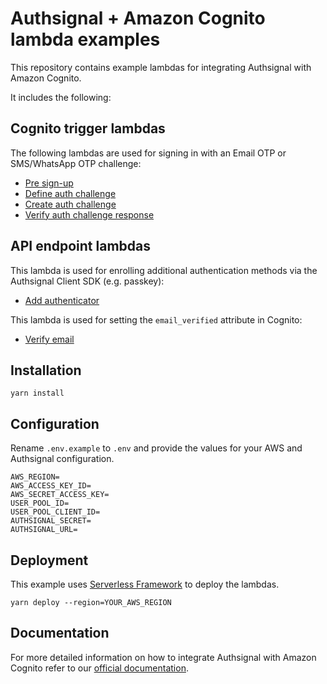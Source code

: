 # Authsignal + Amazon Cognito lambda examples

This repository contains example lambdas for integrating Authsignal with Amazon Cognito.

It includes the following:

## Cognito trigger lambdas

The following lambdas are used for signing in with an Email OTP or SMS/WhatsApp OTP challenge:

- [Pre sign-up](https://github.com/authsignal/cognito-lambdas/blob/main/triggers/pre-sign-up.ts)
- [Define auth challenge](https://github.com/authsignal/cognito-lambdas/blob/main/triggers/define-auth-challenge.ts)
- [Create auth challenge](https://github.com/authsignal/cognito-lambdas/blob/main/triggers/create-auth-challenge.ts)
- [Verify auth challenge response](https://github.com/authsignal/cognito-lambdas/blob/main/triggers/verify-auth-challenge-response.ts)

## API endpoint lambdas

This lambda is used for enrolling additional authentication methods via the Authsignal Client SDK (e.g. passkey):

- [Add authenticator](https://github.com/authsignal/cognito-lambdas/blob/main/api/add-authenticator.ts)

This lambda is used for setting the `email_verified` attribute in Cognito:

- [Verify email](https://github.com/authsignal/cognito-lambdas/blob/main/api/verify-email.ts)

## Installation

```
yarn install
```

## Configuration

Rename `.env.example` to `.env` and provide the values for your AWS and Authsignal configuration.

```
AWS_REGION=
AWS_ACCESS_KEY_ID=
AWS_SECRET_ACCESS_KEY=
USER_POOL_ID=
USER_POOL_CLIENT_ID=
AUTHSIGNAL_SECRET=
AUTHSIGNAL_URL=
```

## Deployment

This example uses [Serverless Framework](https://www.serverless.com/) to deploy the lambdas.

```
yarn deploy --region=YOUR_AWS_REGION
```

## Documentation

For more detailed information on how to integrate Authsignal with Amazon Cognito refer to our [official documentation](https://docs.authsignal.com/integrations/aws-cognito/overview).
